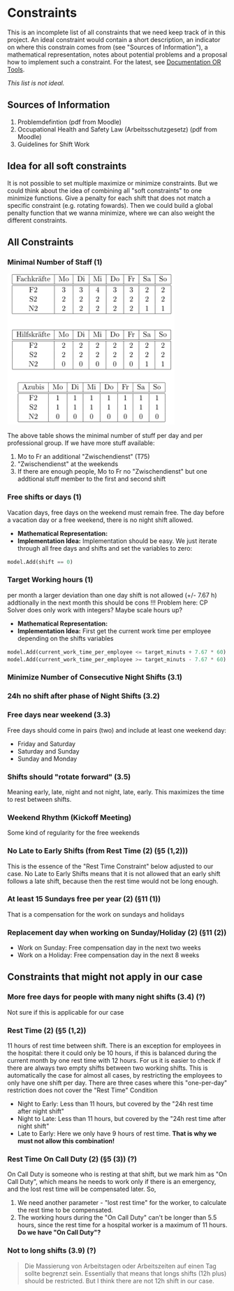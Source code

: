 # Constraints
This is an incomplete list of all constraints that we need keep track of in this project.
An ideal constraint would contain a short description, an indicator on where this constrain
comes from (see "Sources of Information"), a mathematical representation, notes about
potential problems and a proposal how to implement such a constraint. For the latest, see
[Documentation OR Tools](https://developers.google.com/optimization/reference/python/sat/python/cp_model#cp_model.CpModel).

_This list is not ideal._

## Sources of Information
1. Problemdefintion (pdf from Moodle)
2. Occupational Health and Safety Law (Arbeitsschutzgesetz) (pdf from Moodle)
3. Guidelines for Shift Work

## Idea for all soft constraints
It is not possible to set multiple maximize or minimize constraints. But we could think about the idea of combining all "soft constraints" to one minimize functions. Give a penalty for each shift that does not match a specific constraint (e.g. rotating fowards). Then we could build a global penalty function that we wanna minimize, where we can also weight the different constraints.

## All Constraints

### Minimal Number of Staff (1)

![Staff_Requirements](Images/staff_requirements.png)

The above table shows the minimal number of stuff per day and per professional group.
If we have more stuff available:
1. Mo to Fr an additional "Zwischendienst" (T75)
2. "Zwischendienst" at the weekends
3. If there are enough people, Mo to Fr no "Zwischendienst" but one addtional stuff member to the first and second shift

### Free shifts or days (1)
Vacation days, free days on the weekend must remain free.
The day before a vacation day or a free weekend, there is no night shift allowed.
- **Mathematical Representation:**
- **Implementation Idea:** Implementation should be easy. We just iterate through all free days and shifts and set the variables to zero:
```python
model.Add(shift == 0)
```

### Target Working hours (1)
per month a larger deviation than one day shift is not allowed (+/- 7.67 h)
addtionally in the next month this should be cons
!!! Problem here: CP Solver does only work with integers? Maybe scale hours up?
- **Mathematical Representation:**
- **Implementation Idea:** First get the current work time per employee depending on the shifts variables
```python
model.Add(current_work_time_per_employee <= target_minuts + 7.67 * 60)
model.Add(current_work_time_per_employee >= target_minuts - 7.67 * 60)
```

### Minimize Number of Consecutive Night Shifts (3.1)

### 24h no shift after phase of Night Shifts (3.2)

### Free days near weekend (3.3)
Free days should come in pairs (two) and include at least one weekend day:
- Friday and Saturday
- Saturday and Sunday
- Sunday and Monday

### Shifts should "rotate forward" (3.5)
Meaning early, late, night and not night, late, early. This maximizes the time to rest between shifts.

### Weekend Rhythm (Kickoff Meeting)
Some kind of regularity for the free weekends

### No Late to Early Shifts (from Rest Time (2) (§5 (1,2)))
This is the essence of the "Rest Time Constraint" below adjusted to our case. 
No Late to Early Shifts means that it is not allowed that an early shift follows a late shift, because then the rest time would not be long enough. 

### At least 15 Sundays free per year (2) (§11 (1))
That is a compensation for the work on sundays and holidays

### Replacement day when working on Sunday/Holiday (2) (§11 (2))
- Work on Sunday: Free compensation day in the next two weeks
- Work on a Holiday: Free compensation day in the next 8 weeks

## Constraints that might not apply in our case

### More free days for people with many night shifts (3.4) (?)
Not sure if this is applicable for our case

### Rest Time (2) (§5 (1,2))
11 hours of rest time between shift. There is an exception for employees in the hospital: there it could only be 10 hours, if this is balanced during the current month by one rest time with 12 hours.
For us it is easier to check if there are always two empty shifts between two working shifts. This is automatically the case for almost all cases, by restricting the employees to only have one shift per day. There are three cases where this "one-per-day" restriction does not cover the "Rest Time" Condition
- Night to Early: Less than 11 hours, but covered by the "24h rest time after night shift"
- Night to Late: Less than 11 hours, but covered by the "24h rest time after night shift"
- Late to Early: Here we only have 9 hours of rest time. **That is why we must not allow this combination!**

### Rest Time On Call Duty (2) (§5 (3)) (?)
On Call Duty is someone who is resting at that shift, but we mark him as "On Call Duty", which means he needs to work only if there is an emergency, and the lost rest time will be compensated later. So,
1. We need another parameter - "lost rest time" for the worker, to calculate the rest time to be compensated.
2. The working hours during the "On Call Duty" can't be longer than 5.5 hours, since the rest time for a hospital worker is a maximum of 11 hours.
**Do we have "On Call Duty"?**

### Not to long shifts (3.9) (?)
> Die Massierung von Arbeitstagen oder Arbeitszeiten auf einen Tag sollte begrenzt sein.
Essentially that means that longs shifts (12h plus) should be restricted. But I think there are not 12h shift in our case.
